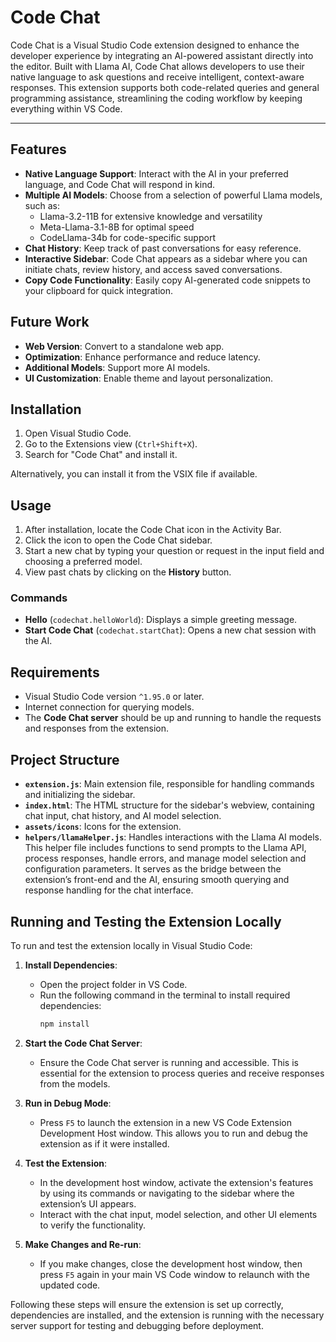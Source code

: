 # Code Chat

Code Chat is a Visual Studio Code extension designed to enhance the developer experience by integrating an AI-powered assistant directly into the editor. Built with Llama AI, Code Chat allows developers to use their native language to ask questions and receive intelligent, context-aware responses. This extension supports both code-related queries and general programming assistance, streamlining the coding workflow by keeping everything within VS Code.

---

## Features

- **Native Language Support**: Interact with the AI in your preferred language, and Code Chat will respond in kind.
- **Multiple AI Models**: Choose from a selection of powerful Llama models, such as:
  - Llama-3.2-11B for extensive knowledge and versatility
  - Meta-Llama-3.1-8B for optimal speed
  - CodeLlama-34b for code-specific support
- **Chat History**: Keep track of past conversations for easy reference.
- **Interactive Sidebar**: Code Chat appears as a sidebar where you can initiate chats, review history, and access saved conversations.
- **Copy Code Functionality**: Easily copy AI-generated code snippets to your clipboard for quick integration.

## Future Work

- **Web Version**: Convert to a standalone web app.
- **Optimization**: Enhance performance and reduce latency.
- **Additional Models**: Support more AI models.
- **UI Customization**: Enable theme and layout personalization.

## Installation

1. Open Visual Studio Code.
2. Go to the Extensions view (`Ctrl+Shift+X`).
3. Search for "Code Chat" and install it.

Alternatively, you can install it from the VSIX file if available.

## Usage

1. After installation, locate the Code Chat icon in the Activity Bar.
2. Click the icon to open the Code Chat sidebar.
3. Start a new chat by typing your question or request in the input field and choosing a preferred model.
4. View past chats by clicking on the **History** button.

### Commands

- **Hello** (`codechat.helloWorld`): Displays a simple greeting message.
- **Start Code Chat** (`codechat.startChat`): Opens a new chat session with the AI.

## Requirements

- Visual Studio Code version `^1.95.0` or later.
- Internet connection for querying models.
- The **Code Chat server** should be up and running to handle the requests and responses from the extension.

## Project Structure

- **`extension.js`**: Main extension file, responsible for handling commands and initializing the sidebar.
- **`index.html`**: The HTML structure for the sidebar's webview, containing chat input, chat history, and AI model selection.
- **`assets/icons`**: Icons for the extension.
- **`helpers/llamaHelper.js`**: Handles interactions with the Llama AI models. This helper file includes functions to send prompts to the Llama API, process responses, handle errors, and manage model selection and configuration parameters. It serves as the bridge between the extension’s front-end and the AI, ensuring smooth querying and response handling for the chat interface.

## Running and Testing the Extension Locally

To run and test the extension locally in Visual Studio Code:

1. **Install Dependencies**:
   - Open the project folder in VS Code.
   - Run the following command in the terminal to install required dependencies:
     ```bash
     npm install
     ```

2. **Start the Code Chat Server**:
   - Ensure the Code Chat server is running and accessible. This is essential for the extension to process queries and receive responses from the models.

3. **Run in Debug Mode**:
   - Press `F5` to launch the extension in a new VS Code Extension Development Host window. This allows you to run and debug the extension as if it were installed.

4. **Test the Extension**:
   - In the development host window, activate the extension's features by using its commands or navigating to the sidebar where the extension’s UI appears.
   - Interact with the chat input, model selection, and other UI elements to verify the functionality.

5. **Make Changes and Re-run**:
   - If you make changes, close the development host window, then press `F5` again in your main VS Code window to relaunch with the updated code.

Following these steps will ensure the extension is set up correctly, dependencies are installed, and the extension is running with the necessary server support for testing and debugging before deployment.

